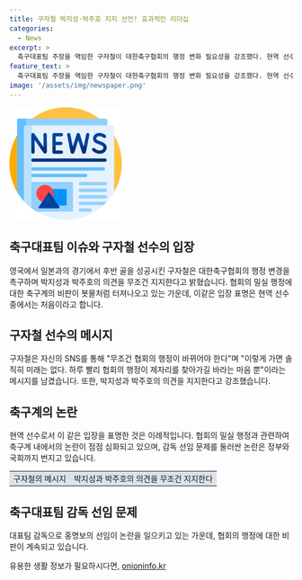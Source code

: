 ```yaml
---
title: 구자철 박지성·박주호 지지 선언! 효과적인 리더십
categories:
  - News
excerpt: >
  축구대표팀 주장을 역임한 구자철이 대한축구협회의 행정 변화 필요성을 강조했다. 현역 선수 중으로는 처음으로 이견을 표명한 그는 박지성과 박주호의 의견을 지지하며 미래에 대한 우려를 표현했다. 또한, 홍명보 감독의 선임에 대한 논란으로 협회의 비판이 잇따라 나오고 있으며, 정부와 국회까지 논란이 번지고 있다. 협회의 결정과 감독의 선임과정에 대한 조사와 압력이 높아지는 가운데, 홍 감독은 유럽을 방문하여 축구대표팀 주장 손흥민과 만날 계획이다.
feature_text: >
  축구대표팀 주장을 역임한 구자철이 대한축구협회의 행정 변화 필요성을 강조했다. 현역 선수 중으로는 처음으로 이견을 표명한 그는 박지성과 박주호의 의견을 지지하며 미래에 대한 우려를 표현했다. 또한, 홍명보 감독의 선임에 대한 논란으로 협회의 비판이 잇따라 나오고 있으며, 정부와 국회까지 논란이 번지고 있다. 협회의 결정과 감독의 선임과정에 대한 조사와 압력이 높아지는 가운데, 홍 감독은 유럽을 방문하여 축구대표팀 주장 손흥민과 만날 계획이다.
image: '/assets/img/newspaper.png'
---
```


<p><img src="/assets/img/newspaper.png" alt="kimp 속보" /></p>

<h2 data-ke-size="size26">축구대표팀 이슈와 구자철 선수의 입장</h2>

<p data-ke-size="size16">영국에서 일본과의 경기에서 후반 골을 성공시킨 구자철은 대한축구협회의 행정 변경을 촉구하며 박지성과 박주호의 의견을 무조건 지지한다고 밝혔습니다. 협회의 밀실 행정에 대한 축구계의 비판이 봇물처럼 터져나오고 있는 가운데, 이같은 입장 표명은 현역 선수 중에서는 처음이라고 합니다.</p>

<h2 data-ke-size="size26">구자철 선수의 메시지</h2>

<p data-ke-size="size16">구자철은 자신의 SNS를 통해 "무조건 협회의 행정이 바뀌어야 한다"며 "이렇게 가면 솔직히 미래는 없다. 하루 빨리 협회의 행정이 제자리를 찾아가길 바라는 마음 뿐"이라는 메시지를 남겼습니다. 또한, 박지성과 박주호의 의견을 지지한다고 강조했습니다.</p>

<h2 data-ke-size="size26">축구계의 논란</h2>

<p data-ke-size="size16">현역 선수로서 이 같은 입장을 표명한 것은 이례적입니다. 협회의 밀실 행정과 관련하여 축구계 내에서의 논란이 점점 심화되고 있으며, 감독 선임 문제를 둘러싼 논란은 정부와 국회까지 번지고 있습니다.</p>

<table>
    <tr>
        <td style="text-align: center; background-color: #21538527;">구자철의 메시지</td>
        <td style="text-align: center; background-color: #21538527;">박지성과 박주호의 의견을 무조건 지지한다</td>
    </tr>
</table>

<h2 data-ke-size="size26">축구대표팀 감독 선임 문제</h2>

<p data-ke-size="size16">대표팀 감독으로 홍명보의 선임이 논란을 일으키고 있는 가운데, 협회의 행정에 대한 비판이 계속되고 있습니다.</p>
유용한 생활 정보가 필요하시다면, <a href="https://onioninfo.kr" rel="dofollow">onioninfo.kr</a>


